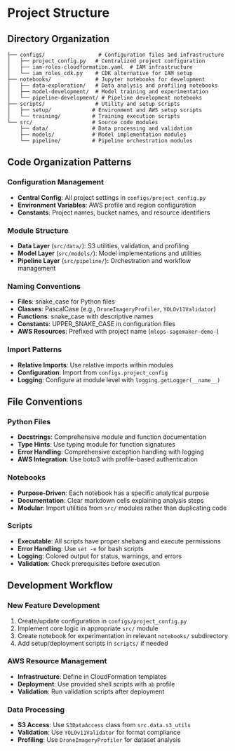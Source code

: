 # Project Structure

## Directory Organization

```
├── configs/                 # Configuration files and infrastructure
│   ├── project_config.py   # Centralized project configuration
│   ├── iam-roles-cloudformation.yaml  # IAM infrastructure
│   └── iam_roles_cdk.py    # CDK alternative for IAM setup
├── notebooks/              # Jupyter notebooks for development
│   ├── data-exploration/   # Data analysis and profiling notebooks
│   ├── model-development/  # Model training and experimentation
│   └── pipeline-development/ # Pipeline development notebooks
├── scripts/                # Utility and setup scripts
│   ├── setup/             # Environment and AWS setup scripts
│   └── training/          # Training execution scripts
└── src/                   # Source code modules
    ├── data/              # Data processing and validation
    ├── models/            # Model implementation modules
    └── pipeline/          # Pipeline orchestration modules
```

## Code Organization Patterns

### Configuration Management
- **Central Config**: All project settings in `configs/project_config.py`
- **Environment Variables**: AWS profile and region configuration
- **Constants**: Project names, bucket names, and resource identifiers

### Module Structure
- **Data Layer** (`src/data/`): S3 utilities, validation, and profiling
- **Model Layer** (`src/models/`): Model implementations and utilities
- **Pipeline Layer** (`src/pipeline/`): Orchestration and workflow management

### Naming Conventions
- **Files**: snake_case for Python files
- **Classes**: PascalCase (e.g., `DroneImageryProfiler`, `YOLOv11Validator`)
- **Functions**: snake_case with descriptive names
- **Constants**: UPPER_SNAKE_CASE in configuration files
- **AWS Resources**: Prefixed with project name (`mlops-sagemaker-demo-`)

### Import Patterns
- **Relative Imports**: Use relative imports within modules
- **Configuration**: Import from `configs.project_config`
- **Logging**: Configure at module level with `logging.getLogger(__name__)`

## File Conventions

### Python Files
- **Docstrings**: Comprehensive module and function documentation
- **Type Hints**: Use typing module for function signatures
- **Error Handling**: Comprehensive exception handling with logging
- **AWS Integration**: Use boto3 with profile-based authentication

### Notebooks
- **Purpose-Driven**: Each notebook has a specific analytical purpose
- **Documentation**: Clear markdown cells explaining analysis steps
- **Modular**: Import utilities from `src/` modules rather than duplicating code

### Scripts
- **Executable**: All scripts have proper shebang and execute permissions
- **Error Handling**: Use `set -e` for bash scripts
- **Logging**: Colored output for status, warnings, and errors
- **Validation**: Check prerequisites before execution

## Development Workflow

### New Feature Development
1. Create/update configuration in `configs/project_config.py`
2. Implement core logic in appropriate `src/` module
3. Create notebook for experimentation in relevant `notebooks/` subdirectory
4. Add setup/deployment scripts in `scripts/` if needed

### AWS Resource Management
- **Infrastructure**: Define in CloudFormation templates
- **Deployment**: Use provided shell scripts with `ab` profile
- **Validation**: Run validation scripts after deployment

### Data Processing
- **S3 Access**: Use `S3DataAccess` class from `src.data.s3_utils`
- **Validation**: Use `YOLOv11Validator` for format compliance
- **Profiling**: Use `DroneImageryProfiler` for dataset analysis